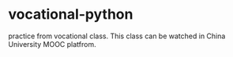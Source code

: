 # vocational-python
practice from vocational class.
This class can be watched in China University MOOC platfrom.
